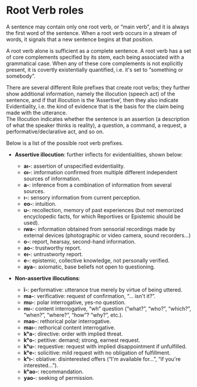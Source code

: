 # Root Verb roles

A sentence may contain only one root verb, or “main verb”, and it is always the first word of the sentence. When a root verb occurs in a stream of words, it signals that a new sentence begins at that position.

A root verb alone is sufficient as a complete sentence. A root verb has a set of core complements specified by its stem, each being associated with a grammatical case. When any of these core complements is not explicitly present, it is covertly existentially quantified, i.e. it's set to “something or somebody”.  
  
There are several different Role prefixes that create root verbs; they further show additional information, namely the illocution (speech act) of the sentence, and if that illocution is the ‘Assertive’, then they also indicate Evidentiality, i.e. the kind of evidence that is the basis for the claim being made with the utterance.  
The Illocution indicates whether the sentence is an assertion (a description of what the speaker thinks is reality), a question, a command, a request, a performative/declarative act, and so on.  
  
Below is a list of the possible root verb prefixes. 
  
* **Assertive illocution**: further inflects for evidentialities, shown below:  
  * **aı-**:   assertion of unspecified evidentiality.  
  * **oı-**:   imformation confirmed from multiple different independent sources of information.  
  * **a-**:    inference from a combination of information from several sources.  
  * **ı-**:    sensory information from current perception.  
  * **eo-**:   intuition.  
  * **u-**:    recollection, memory of past experiences (but not memorized encyclopedic facts, for which Reportives or Epistemic should be used).  
  * **ıwa-**:  information obtained from sensorial recordings made by external devices (photographic or video camera, sound recorders…)  
  * **o-**:    report, hearsay, second-hand information.  
  * **ao-**:   trustworthy report.  
  * **eı-**:   untrustworty report.  
  * **e-**:    epistemic, collective knowledge, not personally verified.  
  * **aya-**:  axiomatic, base beliefs not open to questioning.  
  
* **Non-assertive illocutions**:  
  * **ï-**:    performative: utterance true merely by virtue of being uttered.  
  * **ma-**:   verificative: request of confirmation, “… isn't it?”.  
  * **mu-**:   polar interrogative, yes-no question.  
  * **mı-**:   content interrogative, “wh” question (“what?”, “who?”, “which?”, “when?”, “where?”, “how”? “why?”, etc.).  
  * **mao-**:  rethorical polar interrogative.  
  * **maı-**:  rethorical content interrogative.  
  * **kʰa-**:  directive: order with implied threat.  
  * **kʰo-**:  petitive: demand; strong, earnest request.  
  * **kʰu-**:  requestive: request with implied disappointment if unfulfilled.  
  * **kʰe-**:  solicitive: mild request with no obligation of fulfillment.  
  * **kʰı-**:  oblative: disinterested offers (“I'm available for…”, “if you're interested…”).  
  * **kʰao-**: recommandation.  
  * **yao-**:  seeking of permission.  
  
